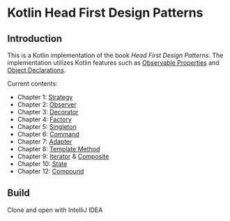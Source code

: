 # Kotlin Head First Design Patterns

## Introduction

This is a Kotlin implementation of the book *Head First Design Patterns*. The implementation utilizes Kotlin features such as [Observable Properties](https://kotlinlang.org/docs/delegated-properties.html#observable-properties) and [Object Declarations](https://kotlinlang.org/docs/object-declarations.html#object-declarations-overview).

Current contents:

* Chapter 1: [Strategy](https://github.com/ztyreg/kotlin-head-first-design-patterns/tree/main/src/main/kotlin/strategy)
* Chapter 2: [Observer](https://github.com/ztyreg/kotlin-headfirst-design-patterns/tree/main/src/main/kotlin/observer)
* Chapter 3: [Decorator](https://github.com/ztyreg/kotlin-headfirst-design-patterns/tree/main/src/main/kotlin/decorator)
* Chapter 4: [Factory](https://github.com/ztyreg/kotlin-headfirst-design-patterns/tree/main/src/main/kotlin/factory)
* Chapter 5: [Singleton](https://github.com/ztyreg/kotlin-headfirst-design-patterns/tree/main/src/main/kotlin/singleton)
* Chapter 6: [Command](https://github.com/ztyreg/kotlin-head-first-design-patterns/tree/main/src/main/kotlin/command)
* Chapter 7: [Adapter](https://github.com/ztyreg/kotlin-head-first-design-patterns/tree/main/src/main/kotlin/adapter)
* Chapter 8: [Template Method](https://github.com/ztyreg/kotlin-head-first-design-patterns/tree/main/src/main/kotlin/templatemethod)
* Chapter 9: [Iterator](https://github.com/ztyreg/kotlin-head-first-design-patterns/tree/main/src/main/kotlin/iterator)
& [Composite](https://github.com/ztyreg/kotlin-head-first-design-patterns/tree/main/src/main/kotlin/composite)
* Chapter 10: [State](https://github.com/ztyreg/kotlin-head-first-design-patterns/tree/main/src/main/kotlin/state)
* Chapter 12: [Compound](https://github.com/ztyreg/kotlin-head-first-design-patterns/tree/main/src/main/kotlin/combining)


## Build

Clone and open with IntelliJ IDEA
